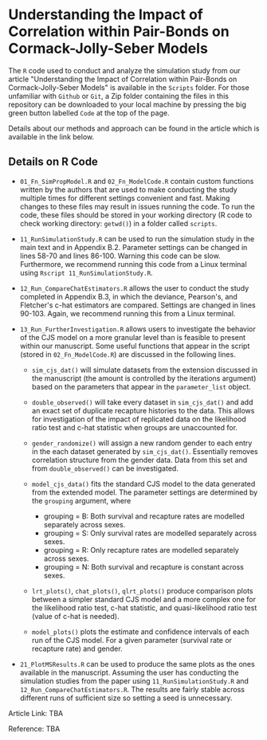 # Understanding the Impact of Correlation within Pair-Bonds on Cormack-Jolly-Seber Models

The `R` code used to conduct and analyze the simulation study from our article "Understanding the Impact of Correlation within Pair-Bonds on Cormack-Jolly-Seber Models" is available in the `Scripts` folder. For those unfamiliar with `Github` or `Git`, a Zip folder containing the files in this repository can be downloaded to your local machine by pressing the big green button labelled `Code` at the top of the page. 

Details about our methods and approach can be found in the article which is available in the link below. 

## Details on R Code

- `01_Fn_SimPropModel.R` and `02_Fn_ModelCode.R` contain custom functions written by the authors that are used to make conducting the study multiple times for different settings convenient and fast. Making changes to these files may result in issues running the code. To run the code, these files should be stored in your working directory (R code to check working directory: `getwd()`) in a folder called `scripts`. 

- `11_RunSimulationStudy.R` can be used to run the simulation study in the main text and in Appendix B.2. Parameter settings can be changed in lines 58-70 and lines 86-100. Warning this code can be slow. Furthermore, we recommend running this code from a Linux terminal using `Rscript 11_RunSimulationStudy.R`.

- `12_Run_CompareChatEstimators.R` allows the user to conduct the study completed in Appendix B.3, in which the deviance, Pearson's, and Fletcher's c-hat estimators are compared. Settings are changed in lines 90-103. Again, we recommend running this from a Linux terminal. 

- `13_Run_FurtherInvestigation.R` allows users to investigate the behavior of the CJS model on a more granular level than is feasible to present within our manuscript. Some useful functions that appear in the script (stored in `02_Fn_ModelCode.R`) are discussed in the following lines. 
  - `sim_cjs_dat()` will simulate datasets from the extension discussed in the manuscript (the amount is controlled by the iterations argument) based on the parameters that appear in the `parameter_list` object. 
  - `double_observed()` will take every dataset in `sim_cjs_dat()` and add an exact set of duplicate recapture histories to the data. This allows for investigation of the impact of replicated data on the likelihood ratio test and c-hat statistic when groups are unaccounted for. 
  - `gender_randomize()` will assign a new random gender to each entry in the each dataset generated by `sim_cjs_dat()`. Essentially removes correlation structure from the gender data. Data from this set and from `double_observed()` can be investigated. 
  - `model_cjs_data()` fits the standard CJS model to the data generated from the extended model. The parameter settings are determined by the `grouping` argument, where
    - grouping = B: Both survival and recapture rates are modelled separately across sexes. 
    - grouping = S: Only survival rates are modelled separately across sexes. 
    - grouping = R: Only recapture rates are modelled separately across sexes. 
    - grouping = N: Both survival and recapture is constant across sexes. 
  
  - `lrt_plots()`, `chat_plots()`, `qlrt_plots()` produce comparison plots between a simpler standard CJS model and a more complex one for the likelihood ratio test, c-hat statistic, and quasi-likelihood ratio test (value of c-hat is needed). 
  - `model_plots()` plots the estimate and confidence intervals of each run of the CJS model. For a given parameter (survival rate or recapture rate) and gender.
  
 - `21_PlotMSResults.R` can be used to produce the same plots as the ones available in the manuscript. Assuming the user has conducting the simulation studies from the paper using `11_RunSimulationStudy.R` and `12_Run_CompareChatEstimators.R`. The results are fairly stable across different runs of sufficient size so setting a seed is unnecessary. 
  
Article Link: TBA 

Reference: TBA
